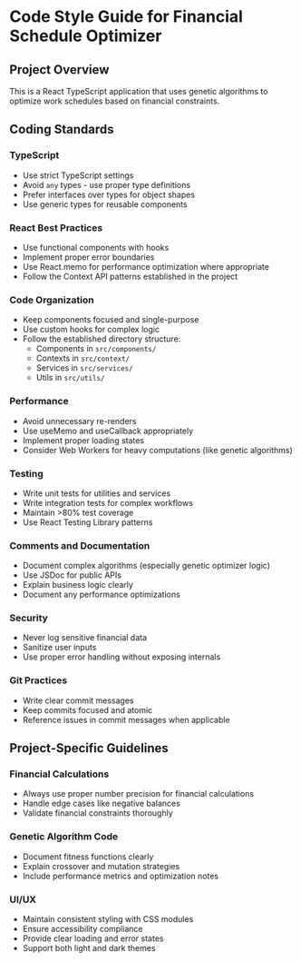 # Code Style Guide for Financial Schedule Optimizer

## Project Overview
This is a React TypeScript application that uses genetic algorithms to optimize work schedules based on financial constraints.

## Coding Standards

### TypeScript
- Use strict TypeScript settings
- Avoid `any` types - use proper type definitions
- Prefer interfaces over types for object shapes
- Use generic types for reusable components

### React Best Practices
- Use functional components with hooks
- Implement proper error boundaries
- Use React.memo for performance optimization where appropriate
- Follow the Context API patterns established in the project

### Code Organization
- Keep components focused and single-purpose
- Use custom hooks for complex logic
- Follow the established directory structure:
  - Components in `src/components/`
  - Contexts in `src/context/`
  - Services in `src/services/`
  - Utils in `src/utils/`

### Performance
- Avoid unnecessary re-renders
- Use useMemo and useCallback appropriately
- Implement proper loading states
- Consider Web Workers for heavy computations (like genetic algorithms)

### Testing
- Write unit tests for utilities and services
- Write integration tests for complex workflows
- Maintain >80% test coverage
- Use React Testing Library patterns

### Comments and Documentation
- Document complex algorithms (especially genetic optimizer logic)
- Use JSDoc for public APIs
- Explain business logic clearly
- Document any performance optimizations

### Security
- Never log sensitive financial data
- Sanitize user inputs
- Use proper error handling without exposing internals

### Git Practices
- Write clear commit messages
- Keep commits focused and atomic
- Reference issues in commit messages when applicable

## Project-Specific Guidelines

### Financial Calculations
- Always use proper number precision for financial calculations
- Handle edge cases like negative balances
- Validate financial constraints thoroughly

### Genetic Algorithm Code
- Document fitness functions clearly
- Explain crossover and mutation strategies
- Include performance metrics and optimization notes

### UI/UX
- Maintain consistent styling with CSS modules
- Ensure accessibility compliance
- Provide clear loading and error states
- Support both light and dark themes
